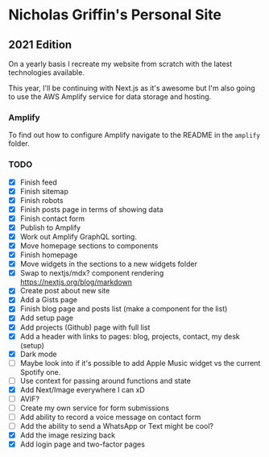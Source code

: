 # Nicholas Griffin's Personal Site

## 2021 Edition

On a yearly basis I recreate my website from scratch with the latest technologies available.

This year, I'll be continuing with Next.js as it's awesome but I'm also going to use the AWS Amplify service for data storage and hosting.

### Amplify

To find out how to configure Amplify navigate to the README in the `amplify` folder.

### TODO

- [x] Finish feed
- [x] Finish sitemap
- [x] Finish robots
- [x] Finish posts page in terms of showing data
- [x] Finish contact form
- [x] Publish to Amplify
- [x] Work out Amplify GraphQL sorting.
- [x] Move homepage sections to components
- [x] Finish homepage
- [x] Move widgets in the sections to a new widgets folder
- [x] Swap to nextjs/mdx? component rendering https://nextjs.org/blog/markdown
- [x] Create post about new site
- [x] Add a Gists page
- [x] Finish blog page and posts list (make a component for the list)
- [x] Add setup page
- [x] Add projects (Github) page with full list
- [x] Add a header with links to pages: blog, projects, contact, my desk (setup)
- [x] Dark mode
- [ ] Maybe look into if it's possible to add Apple Music widget vs the current Spotify one.
- [ ] Use context for passing around functions and state
- [x] Add Next/Image everywhere I can xD
- [ ] AVIF?
- [ ] Create my own service for form submissions
- [ ] Add ability to record a voice message on contact form
- [ ] Add the ability to send a WhatsApp or Text might be cool?
- [x] Add the image resizing back
- [x] Add login page and two-factor pages
